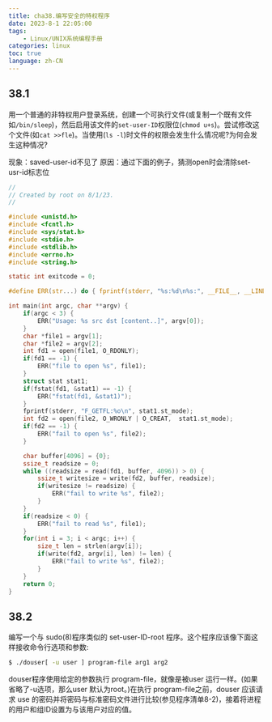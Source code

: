 ```yaml
---
title: cha38.编写安全的特权程序
date: 2023-8-1 22:05:00
tags:
    - Linux/UNIX系统编程手册
categories: linux
toc: true
language: zh-CN
---
```


## 38.1

用一个普通的非特权用户登录系统，创建一个可执行文件(或复制一个既有文件如`/bin/sleep`)，然后启用该文件的`set-user-ID`权限位(`chmod u+s`)。尝试修改这个文件(如`cat >>fle`)。当使用(`ls -l`)时文件的权限会发生什么情况呢?为何会发生这种情况?

现象：saved-user-id不见了
原因：通过下面的例子，猜测open时会清除set-usr-id标志位

```c
//
// Created by root on 8/1/23.
//

#include <unistd.h>
#include <fcntl.h>
#include <sys/stat.h>
#include <stdio.h>
#include <stdlib.h>
#include <errno.h>
#include <string.h>

static int exitcode = 0;

#define ERR(str...) do { fprintf(stderr, "%s:%d\n%s:", __FILE__, __LINE__, strerror(errno)); fprintf(stderr, str); fprintf(stderr, "\n"); exit(exitcode++); } while(0)

int main(int argc, char **argv) {
    if(argc < 3) {
        ERR("Usage: %s src dst [content..]", argv[0]);
    }
    char *file1 = argv[1];
    char *file2 = argv[2];
    int fd1 = open(file1, O_RDONLY);
    if(fd1 == -1) {
        ERR("file to open %s", file1);
    }
    struct stat stat1;
    if(fstat(fd1, &stat1) == -1) {
        ERR("fstat(fd1, &stat1)");
    }
    fprintf(stderr, "F_GETFL:%o\n", stat1.st_mode);
    int fd2 = open(file2, O_WRONLY | O_CREAT,  stat1.st_mode);
    if(fd2 == -1) {
        ERR("fail to open %s", file2);
    }

    char buffer[4096] = {0};
    ssize_t readsize = 0;
    while ((readsize = read(fd1, buffer, 4096)) > 0) {
        ssize_t writesize = write(fd2, buffer, readsize);
        if(writesize != readsize) {
            ERR("fail to write %s", file2);
        }
    }
    if(readsize < 0) {
        ERR("fail to read %s", file1);
    }
    for(int i = 3; i < argc; i++) {
        size_t len = strlen(argv[i]);
        if(write(fd2, argv[i], len) != len) {
            ERR("fail to write %s", file2);
        }
    }
    return 0;
}
```
## 38.2

编写一个与 sudo(8)程序类似的 set-user-ID-root 程序。这个程序应该像下面这样接收命令行选项和参数:
```sh
$ ./douser[ -u user ] program-file arg1 arg2
```
douser程序使用给定的参数执行 program-file，就像是被user 运行一样。(如果省略了-u选项，那么user 默认为root。)在执行 program-file之前，douser 应该请求 use
的密码并将密码与标准密码文件进行比较(参见程序清单8-2)，接着将进程的用户和组ID设置为与该用户对应的值。

